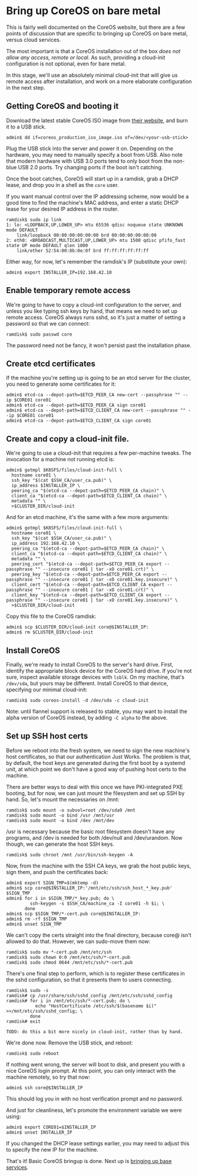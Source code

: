 # Bring up CoreOS on bare metal

This is fairly well documented on the CoreOS website, but there are a
few points of discussion that are specific to bringing up CoreOS on
bare metal, versus cloud services.

The most important is that a CoreOS installation out of the box _does
not allow any access, remote or local_. As such, providing a
cloud-init configuration is not optional, even for bare metal.

In this stage, we'll use an absolutely minimal cloud-init that will
give us remote access after installation, and work on a more elaborate
configuration in the next step.

## Getting CoreOS and booting it

Download the latest stable CoreOS ISO image from
[their website](https://www.coreos.com), and burn it to a USB stick.

```console
admin$ dd if=coreos_production_iso_image.iso of=/dev/<your-usb-stick>
```

Plug the USB stick into the server and power it on. Depending on the
hardware, you may need to manually specify a boot from USB. Also note
that modern hardware with USB 3.0 ports tend to only boot from the
non-blue USB 2.0 ports. Try changing ports if the boot isn't catching.

Once the boot catches, CoreOS will start up in a ramdisk, grab a DHCP
lease, and drop you in a shell as the `core` user.

If you want manual control over the IP addressing scheme, now would be
a good time to find the machine's MAC address, and enter a static DHCP
lease for your desired IP address in the router.

```console
ramdisk$ sudo ip link
1: lo: <LOOPBACK,UP,LOWER_UP> mtu 65536 qdisc noqueue state UNKNOWN mode DEFAULT 
    link/loopback 00:00:00:00:00:00 brd 00:00:00:00:00:00
2: eth0: <BROADCAST,MULTICAST,UP,LOWER_UP> mtu 1500 qdisc pfifo_fast state UP mode DEFAULT qlen 1000
    link/ether 52:54:00:8b:0e:0f brd ff:ff:ff:ff:ff:ff
```

Either way, for now, let's remember the ramdisk's IP (substitute your
own):

```console
admin$ export INSTALLER_IP=192.168.42.10
```

## Enable temporary remote access

We're going to have to copy a cloud-init configuration to the server,
and unless you like typing ssh keys by hand, that means we need to set
up remote access. CoreOS always runs sshd, so it's just a matter of
setting a password so that we can connect:

```console
ramdisk$ sudo passwd core
```

The password need not be fancy, it won't persist past the installation
phase.

## Create etcd certificates

If the machine you're setting up is going to be an etcd server for the
cluster, you need to generate some certificates for it:

```console
admin$ etcd-ca --depot-path=$ETCD_PEER_CA new-cert --passphrase "" --ip $CORE01 core01
admin$ etcd-ca --depot-path=$ETCD_PEER_CA sign core01
admin$ etcd-ca --depot-path=$ETCD_CLIENT_CA new-cert --passphrase "" --ip $CORE01 core01
admin$ etcd-ca --depot-path=$ETCD_CLIENT_CA sign core01
```

## Create and copy a cloud-init file.

We're going to use a cloud-init that requires a few per-machine
tweaks. The invocation for a machine not running etcd is:

```console
admin$ gotmpl $K8SFS/files/cloud-init-full \
  hostname core01 \
  ssh_key "$(cat $SSH_CA/user_ca.pub)" \
  ip_address $INSTALLER_IP \
  peering_ca "$(etcd-ca --depot-path=$ETCD_PEER_CA chain)" \
  client_ca "$(etcd-ca --depot-path=$ETCD_CLIENT_CA chain)" \
  metadata "" \
  >$CLUSTER_DIR/cloud-init
```

And for an etcd machine, it's the same with a few more arguments:

```console
admin$ gotmpl $K8SFS/files/cloud-init-full \
  hostname core01 \
  ssh_key "$(cat $SSH_CA/user_ca.pub)" \
  ip_address 192.168.42.10 \
  peering_ca "$(etcd-ca --depot-path=$ETCD_PEER_CA chain)" \
  client_ca "$(etcd-ca --depot-path=$ETCD_CLIENT_CA chain)" \
  metadata "" \
  peering_cert "$(etcd-ca --depot-path=$ETCD_PEER_CA export --passphrase "" --insecure core01 | tar -xO core01.crt)" \
  peering_key "$(etcd-ca --depot-path=$ETCD_PEER_CA export --passphrase "" --insecure core01 | tar -xO core01.key.insecure)" \
  client_cert "$(etcd-ca --depot-path=$ETCD_CLIENT_CA export --passphrase "" --insecure core01 | tar -xO core01.crt)" \
  client_key "$(etcd-ca --depot-path=$ETCD_CLIENT_CA export --passphrase "" --insecure core01 | tar -xO core01.key.insecure)" \
  >$CLUSTER_DIR/cloud-init
```

Copy this file to the CoreOS ramdisk:

```console
admin$ scp $CLUSTER_DIR/cloud-init core@$INSTALLER_IP:
admin$ rm $CLUSTER_DIR/cloud-init
```

## Install CoreOS

Finally, we're ready to install CoreOS to the server's hard
drive. First, identify the appropriate block device for the CoreOS
hard drive. If you're not sure, inspect available storage devices with
`lsblk`. On my machine, that's `/dev/sda`, but yours may be
different. Install CoreOS to that device, specifying our minimal
cloud-init:

```console
ramdisk$ sudo coreos-install -d /dev/sda -c cloud-init
```

Note: until flannel support is released to stable, you may want to
install the alpha version of CoreOS instead, by adding `-C alpha` to
the above.

## Set up SSH host certs

Before we reboot into the fresh system, we need to sign the new
machine's host certificates, so that our authentication Just
Works. The problem is that, by default, the host keys are generated
during the first boot by a systemd unit, at which point we don't have
a good way of pushing host certs to the machine.

There are better ways to deal with this once we have PKI-integrated
PXE booting, but for now, we can just mount the filesystem and set up
SSH by hand. So, let's mount the necessaries on /mnt:

```console
ramdisk$ sudo mount -o subvol=root /dev/sda9 /mnt
ramdisk$ sudo mount -o bind /usr /mnt/usr
ramdisk$ sudo mount -o bind /dev /mnt/dev
```

/usr is necessary because the basic root filesystem doesn't have any
programs, and /dev is needed for both /dev/null and /dev/urandom. Now
though, we can generate the host SSH keys.

```console
ramdisk$ sudo chroot /mnt /usr/bin/ssh-keygen -A
```

Now, from the machine with the SSH CA keys, we grab the host public
keys, sign them, and push the certificates back:

```console
admin$ export SIGN_TMP=$(mktemp -d)
admin$ scp core@$INSTALLER_IP:'/mnt/etc/ssh/ssh_host_*_key.pub' $SIGN_TMP
admin$ for i in $SIGN_TMP/*_key.pub; do \
         ssh-keygen -s $SSH_CA/machine_ca -I core01 -h $i; \
       done
admin$ scp $SIGN_TMP/*-cert.pub core@$INSTALLER_IP:
admin$ rm -rf $SIGN_TMP
admin$ unset SIGN_TMP
```

We can't copy the certs straight into the final directory, because
core@ isn't allowed to do that. However, we can sudo-move them now:

```console
ramdisk$ sudo mv *-cert.pub /mnt/etc/ssh
ramdisk$ sudo chown 0:0 /mnt/etc/ssh/*-cert.pub
ramdisk$ sudo chmod 0644 /mnt/etc/ssh/*-cert.pub
```

There's one final step to perform, which is to register these
certificates in the sshd configuration, so that it presents them to
users connecting.

```console
ramdisk$ sudo -s
ramdisk# cp /usr/share/ssh/sshd_config /mnt/etc/ssh/sshd_config
ramdisk# for i in /mnt/etc/ssh/*-cert.pub; do \
           echo "HostCertificate /etc/ssh/$(basename $i)" >>/mnt/etc/ssh/sshd_config; \
         done
ramdisk# exit
```

```
TODO: do this a bit more nicely in cloud-init, rather than by hand.
```

We're done now. Remove the USB stick, and reboot:

```console
ramdisk$ sudo reboot
```

If nothing went wrong, the server will boot to disk, and present you
with a nice CoreOS login prompt. At this point, you can only interact
with the machine remotely, so try that now:

```console
admin$ ssh core@$INSTALLER_IP
```

This should log you in with no host verification prompt and no
password.

And just for cleanliness, let's promote the environment variable we
were using:

```console
admin$ export CORE01=$INSTALLER_IP
admin$ unset INSTALLER_IP
```

If you changed the DHCP lease settings earlier, you may need to adjust
this to specify the new IP for the machine.

That's it! Basic CoreOS bringup is done. Next up is [bringing up base services](/Base-Services-Bringup.md).
